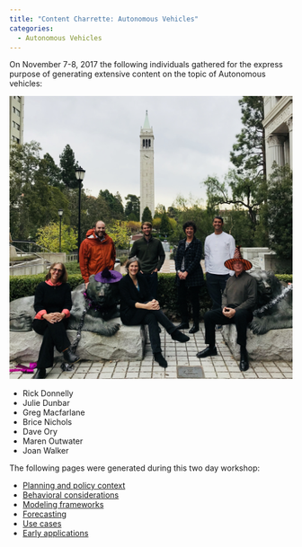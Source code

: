 ```yaml
---
title: "Content Charrette: Autonomous Vehicles"
categories:
  - Autonomous Vehicles
---
```




On November 7-8, 2017 the following individuals gathered for the express purpose of generating extensive content on the topic of Autonomous vehicles:

![Autonomous Vehicles Content Charrette Participants, November 2017](Autonomous_Vehicles_Charrette_Participants.jpeg "Autonomous Vehicles Content Charrette Participants, November 2017")

-   Rick Donnelly
-   Julie Dunbar
-   Greg Macfarlane
-   Brice Nichols
-   Dave Ory
-   Maren Outwater
-   Joan Walker

The following pages were generated during this two day workshop:

-   [Planning and policy context](Autonomous_vehicles_planning_and_policy_context)
-   [Behavioral considerations](Autonomous_vehicles_Behavioral_considerations)
-   [Modeling frameworks](Autonomous_vehicles_Modeling_frameworks)
-   [Forecasting](Autonomous_vehicles_Forecasting)
-   [Use cases](Autonomous_vehicles_use_cases)
-   [Early applications](Autonomous_vehicles_Early_applications)


